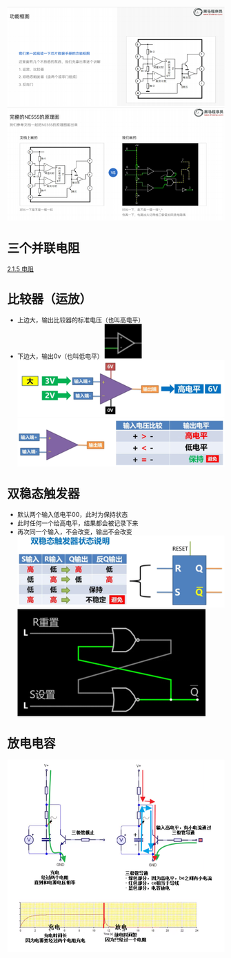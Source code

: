 
![](../photo/Pasted%20image%2020231006120619.png)
![](../photo/Pasted%20image%2020231006120639.png)


# 三个并联电阻
[2.1.5 电阻](2.1.5%20电阻.md)

# 比较器（运放）
- 上边大，输出比较器的标准电压（也叫高电平）
- 下边大，输出0v（也叫低电平）
![](../photo/Pasted%20image%2020250803122728.png)
![](../photo/Pasted%20image%2020250803123733.png)
![](../photo/Pasted%20image%2020250803123913.png)

# 双稳态触发器
- 默认两个输入低电平00，此时为保持状态
- 此时任何一个给高电平，结果都会被记录下来
- 再次同一个输入，不会改变，输出不会改变
![](../photo/Pasted%20image%2020250803123949.png)
![](../photo/Pasted%20image%2020250803122924.png)
# 放电电容
![](../photo/Pasted%20image%2020250803155128.png)
